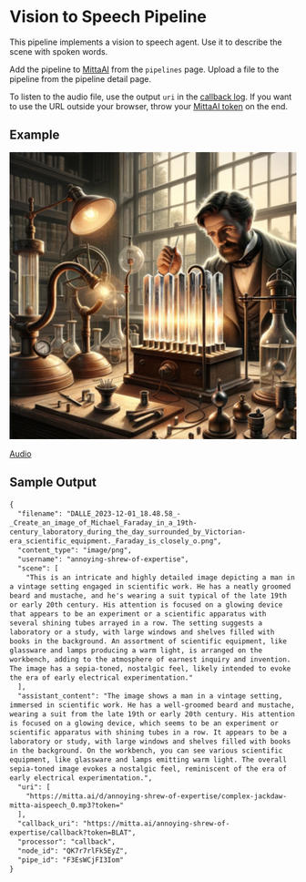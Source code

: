 # Vision to Speech Pipeline
This pipeline implements a vision to speech agent. Use it to describe the scene with spoken words.

Add the pipeline to [MittaAI](https://mitta.ai) from the `pipelines` page. Upload a file to the pipeline from the pipeline detail page. 

To listen to the audio file, use the output `uri` in the [callback log](https://mitta.ai/logs). If you want to use the URL outside your browser, throw your [MittaAI token](https://mitta.ai/settings) on the end.

## Example
![Faraday](https://github.com/MittaAI/mitta-community/blob/main/cookbooks/visionspeech/experiment.png?raw=true)

[Audio](https://github.com/MittaAI/mitta-community/raw/main/cookbooks/visionspeech/complex-jackdaw-mitta-aispeech_0.mp3)

## Sample Output
```
{
  "filename": "DALLE_2023-12-01_18.48.58_-_Create_an_image_of_Michael_Faraday_in_a_19th-century_laboratory_during_the_day_surrounded_by_Victorian-era_scientific_equipment._Faraday_is_closely_o.png",
  "content_type": "image/png",
  "username": "annoying-shrew-of-expertise",
  "scene": [
    "This is an intricate and highly detailed image depicting a man in a vintage setting engaged in scientific work. He has a neatly groomed beard and mustache, and he's wearing a suit typical of the late 19th or early 20th century. His attention is focused on a glowing device that appears to be an experiment or a scientific apparatus with several shining tubes arrayed in a row. The setting suggests a laboratory or a study, with large windows and shelves filled with books in the background. An assortment of scientific equipment, like glassware and lamps producing a warm light, is arranged on the workbench, adding to the atmosphere of earnest inquiry and invention. The image has a sepia-toned, nostalgic feel, likely intended to evoke the era of early electrical experimentation."
  ],
  "assistant_content": "The image shows a man in a vintage setting, immersed in scientific work. He has a well-groomed beard and mustache, wearing a suit from the late 19th or early 20th century. His attention is focused on a glowing device, which seems to be an experiment or scientific apparatus with shining tubes in a row. It appears to be a laboratory or study, with large windows and shelves filled with books in the background. On the workbench, you can see various scientific equipment, like glassware and lamps emitting warm light. The overall sepia-toned image evokes a nostalgic feel, reminiscent of the era of early electrical experimentation.",
  "uri": [
    "https://mitta.ai/d/annoying-shrew-of-expertise/complex-jackdaw-mitta-aispeech_0.mp3?token="
  ],
  "callback_uri": "https://mitta.ai/annoying-shrew-of-expertise/callback?token=BLAT",
  "processor": "callback",
  "node_id": "QK7r7rlFk5EyZ",
  "pipe_id": "F3EsWCjFI3Iom"
}
```